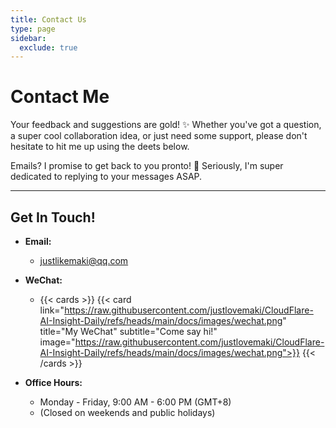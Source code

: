 ```yaml
---
title: Contact Us
type: page
sidebar:
  exclude: true
---
```

# Contact Me

Your feedback and suggestions are gold! ✨ Whether you've got a question, a super cool collaboration idea, or just need some support, please don't hesitate to hit me up using the deets below.

Emails? I promise to get back to you pronto! 🚀 Seriously, I'm super dedicated to replying to your messages ASAP.

---

## **Get In Touch!**

*   **Email:**
    *   [justlikemaki@qq.com](mailto:justlikemaki@qq.com)

*   **WeChat:**
    *   {{< cards >}}
        {{< card link="https://raw.githubusercontent.com/justlovemaki/CloudFlare-AI-Insight-Daily/refs/heads/main/docs/images/wechat.png" title="My WeChat" subtitle="Come say hi!" image="https://raw.githubusercontent.com/justlovemaki/CloudFlare-AI-Insight-Daily/refs/heads/main/docs/images/wechat.png">}}
        {{< /cards >}}

*   **Office Hours:**
    *   Monday - Friday, 9:00 AM - 6:00 PM (GMT+8)
    *   (Closed on weekends and public holidays)